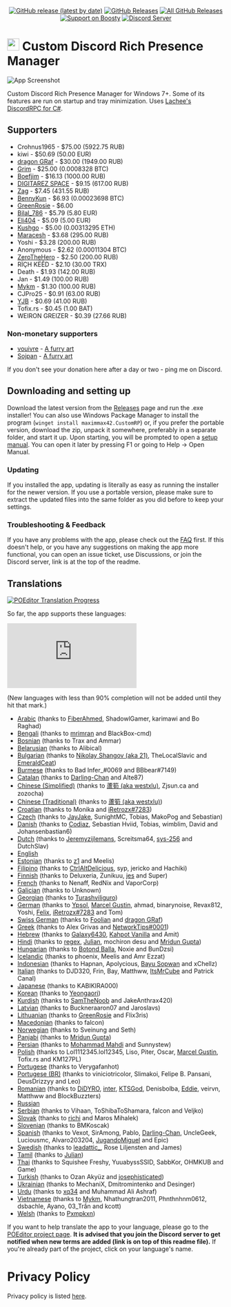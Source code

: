 <p align=center>
  <a href="https://github.com/maximmax42/Discord-CustomRP/releases/latest"><img alt="GitHub release (latest by date)" src="https://img.shields.io/github/v/tag/maximmax42/Discord-CustomRP?color=19e2e2&label=latest&logo=github"></a>
  <a href="https://github.com/maximmax42/Discord-CustomRP/releases/latest"><img alt="GitHub Releases" src="https://img.shields.io/github/downloads/maximmax42/Discord-CustomRP/latest/total?color=19e2e2&label=downloads&logo=github"></a>
  <a href="https://github.com/maximmax42/Discord-CustomRP/releases"><img alt="All GitHub Releases" src="https://img.shields.io/github/downloads/maximmax42/Discord-CustomRP/total?color=19e2e2&label=total%20downloads&logo=github"></a>
  <br>
  <a href="https://boosty.to/maximmax42"><img alt="Support on Boosty" src="https://img.shields.io/badge/support%20on-boosty-19e2e2"></a>
  <a href="https://www.customrp.xyz/discordserver"><img alt="Discord Server" src="https://img.shields.io/discord/928333025652121630?color=19e2e2&label=server&logo=discord&logoColor=white"></a>
</p>

# <img src=https://www.customrp.xyz/assets/logo.png style="height:1em;"/> Custom Discord Rich Presence Manager
![App Screenshot](https://www.customrp.xyz/assets/screenshot.png)

Custom Discord Rich Presence Manager for Windows 7+. Some of its features are run on startup and tray minimization. Uses [Lachee's DiscordRPC for C#](https://github.com/Lachee/discord-rpc-csharp).

## Supporters

* Crohnus1965 - $75.00 (5922.75 RUB)
* kiwi - $50.69 (50.00 EUR)
* [dragon GRaf](https://github.com/dragonGRaf1312/mycustomrichpresence) - $30.00 (1949.00 RUB)
* [Grim](https://www.savethekiwi.nz/) - $25.00 (0.0008328 BTC)
* [Boefjim](https://boefjim.com) - $16.13 (1000.00 RUB)
* [DIGITAREZ SPACE](https://digitarez.space/ref?customrp=default) - $9.15 (617.00 RUB)
* [Zag](https://zag.rip) - $7.45 (431.55 RUB)
* [BennyKun](https://github.com/Benny-Kun) - $6.93 (0.00023698 BTC)
* [GreenRosie](https://www.twitch.tv/greenrosie) - $6.00
* [Bilal_786](https://discord.gg/zabPuE78ne) - $5.79 (5.80 EUR)
* [Eli404](https://linktr.ee/404femboy) - $5.09 (5.00 EUR)
* [Kushgo](https://opensea.io/collection/worldtowers) - $5.00 (0.00313295 ETH)
* [Maracesh](https://bio.link/maracesh) - $3.68 (295.00 RUB)
* Yoshi - $3.28 (200.00 RUB)
* Anonymous - $2.62 (0.00011304 BTC)
* [ZeroTheHero](https://e-z.bio/zero) - $2.50 (200.00 RUB)
* RÏÇH KËÊD - $2.10 (30.00 TRX)
* Death - $1.93 (142.00 RUB)
* Jan - $1.49 (100.00 RUB)
* [Mykm](https://github.com/yumiruuwu) - $1.30 (100.00 RUB)
* CJPro25 - $0.91 (63.00 RUB)
* [YJB](https://owo.yjb.gay/) - $0.69 (41.00 RUB)
* Tofix.rs - $0.45 (1.00 BAT)
* WEIRON GREIZER - $0.39 (27.66 RUB)

### Non-monetary supporters

* [vouivre](https://twitter.com/vvouivre) - [A furry art](https://cdn.discordapp.com/attachments/1028632852969033839/1028632881179922522/unknown.png)
* [Sojpan](https://twitter.com/Illeg__al) - [A furry art](https://cdn.discordapp.com/attachments/1092251869490978816/1092264289215184978/image.png)

If you don't see your donation here after a day or two - ping me on Discord.

## Downloading and setting up
Download the latest version from the [Releases](https://github.com/maximmax42/Discord-CustomRP/releases) page and run the .exe installer! You can also use Windows Package Manager to install the program (`winget install maximmax42.CustomRP`) or, if you prefer the portable version, download the zip, unpack it somewhere, preferably in a separate folder, and start it up. Upon starting, you will be prompted to open a [setup manual](https://docs.customrp.xyz/setting-up). You can open it later by pressing F1 or going to Help -> Open Manual.
### Updating
If you installed the app, updating is literally as easy as running the installer for the newer version. If you use a portable version, please make sure to extract the updated files into the same folder as you did before to keep your settings.
### Troubleshooting & Feedback
If you have any problems with the app, please check out the [FAQ](https://docs.customrp.xyz/faq) first. If this doesn't help, or you have any  suggestions on making the app more functional, you can open an issue ticket, use Discussions, or join the Discord server, link is at the top of the readme.

## Translations

<a href="https://poeditor.com/join/project?hash=2jq0i7ANr1"><img alt="POEditor Translation Progress" src="https://img.shields.io/endpoint?url=https%3A%2F%2Fwww.customrp.xyz%2Fpoeditor%2Fall.json"></a>

So far, the app supports these languages:

![Language progress hystogram](https://www.customrp.xyz/poeditor/progress.php)

(New languages with less than 90% completion will not be added until they hit that mark.)

* [Arabic](https://poeditor.com/projects/po_edit?id_language=233&per_page=100&id=409229) (thanks to [FiberAhmed](https://github.com/FiberAhmed), ShadowlGamer, karimawi and Bo Raghad)
* [Bengali](https://poeditor.com/projects/po_edit?id_language=19&per_page=100&id=409229) (thanks to [mrimran](https://github.com/mr-Imran) and BlackBox-cmd)
* [Bosnian](https://poeditor.com/projects/po_edit?id_language=22&per_page=100&id=409229) (thanks to Trax and Ammar)
* [Belarusian](https://poeditor.com/projects/po_edit?id_language=18&per_page=100&id=409229) (thanks to Alibical)
* [Bulgarian](https://poeditor.com/projects/po_edit?id_language=24&per_page=100&id=409229) (thanks to [Nikolay Shangov (aka 21)](https://discord.gg/hqvMaxBAew), TheLocalSlavic and [EmeraldCeat](https://discord.gg/reformedcityrp))
* [Burmese](https://poeditor.com/projects/po_edit?id_language=25&per_page=100&id=409229) (thanks to Bad Infer_#0069 and BBbear#7149)
* [Catalan](https://poeditor.com/projects/po_edit?id_language=26&per_page=100&id=409229) (thanks to [Darling-Chan](https://meap.gg/) and Alte87)
* [Chinese (Simplified)](https://poeditor.com/projects/po_edit?id_language=274&per_page=100&id=409229) (thanks to [蘆筍 (aka westxlu)](https://linktr.ee/westxlu), Zjsun.ca and zozocha)
* [Chinese (Traditional)](https://poeditor.com/projects/po_edit?id_language=275&per_page=100&id=409229) (thanks to [蘆筍 (aka westxlu)](https://linktr.ee/westxlu))
* [Croatian](https://poeditor.com/projects/po_edit?id_language=37&per_page=100&id=409229) (thanks to Monika and [iRetrozx#7283](https://posted.adalo.com/iretrozx))
* [Czech](https://poeditor.com/projects/po_edit?id_language=38&per_page=100&id=409229) (thanks to [JayJake](https://jayjake.eu/), SunightMC, Tobias, MakoPog and Sebastian)
* [Danish](https://poeditor.com/projects/po_edit?id_language=39&per_page=100&id=409229) (thanks to [Codiaz](https://codiaz.com/), Sebastian Hviid, Tobias, wimblim, David and Johansenbastian6)
* [Dutch](https://poeditor.com/projects/po_edit?id_language=41&per_page=100&id=409229) (thanks to [Jeremyzijlemans](https://sionteam.com/), Screitsma64, [sys-256](https://sys-256.me/) and DutchSlav)
* [English](https://poeditor.com/projects/po_edit?id_language=43&per_page=100&id=409229)
* [Estonian](https://poeditor.com/projects/po_edit?id_language=45&per_page=100&id=409229) (thanks to [z1](https://github.com/Erkkii) and Meelis)
* [Filipino](https://poeditor.com/projects/po_edit?id_language=219&per_page=100&id=409229) (thanks to [CtrlAltDelicious](https://www.youtube.com/c/CtrlAltDelicious_), syp, jericko and Hachiki)
* [Finnish](https://poeditor.com/projects/po_edit?id_language=49&per_page=100&id=409229) (thanks to Deluxeria, Zunikuu, [jes](https://jesperiz.carrd.co/) and Super)
* [French](https://poeditor.com/projects/po_edit?id_language=50&per_page=100&id=409229) (thanks to Nenaff, RedNix and VaporCorp)
* [Galician](https://poeditor.com/projects/po_edit?id_language=52&per_page=100&id=409229) (thanks to Unknown)
* [Georgian](https://poeditor.com/projects/po_edit?id_language=54&per_page=100&id=409229) (thanks to [Turashviliguro](https://turashviliguro.github.io/daddyexe/))
* [German](https://poeditor.com/projects/po_edit?id_language=55&per_page=100&id=409229) (thanks to [Ypsol](https://www.youtube.com/channel/UCxGqMDnXnEyVt4yugLeBpgA), [Marcel Gustin](https://marcelgustin.de), ahmad, binarynoise, Revax812, Yoshi, [Felix](https://github.com/fbrettnich), [iRetrozx#7283](https://posted.adalo.com/iretrozx) and Tom)
* [Swiss German](https://poeditor.com/projects/po_edit?id_language=208&per_page=100&id=409229) (thanks to [Foolian](https://foolian.com/) and [dragon GRaf](https://github.com/dragonGRaf1312/mycustomrichpresence))
* [Greek](https://poeditor.com/projects/po_edit?id_language=56&per_page=100&id=409229) (thanks to Alex Grivas and [NetworkTips#0001](https://discord.gg/Qb8RPjH6sD))
* [Hebrew](https://poeditor.com/projects/po_edit?id_language=61&per_page=100&id=409229) (thanks to [Galaxy6430](https://www.youtube.com/channel/UC_cnrLEXfwsZoQxEsM95HXg), [Kahpot Vanilla](https://linktr.ee/KahpotVanilla) and Amit)
* [Hindi](https://poeditor.com/projects/po_edit?id_language=63&per_page=100&id=409229) (thanks to [regex](https://github.com/REGEX777), [Julian](https://julian-idl.codes/), mochiron desu and [Mridun Gupta](https://contact.mridungupta.eu.org))
* [Hungarian](https://poeditor.com/projects/po_edit?id_language=65&per_page=100&id=409229) (thanks to [Botond Balla](https://github.com/BallaBotond), Noxie and BunDzsi)
* [Icelandic](https://poeditor.com/projects/po_edit?id_language=66&per_page=100&id=409229) (thanks to phoenix, Meelis and Amr Ezzat)
* [Indonesian](https://poeditor.com/projects/po_edit?id_language=69&per_page=100&id=409229) (thanks to Hapnan, Apolycious, [Bayu Sopwan](https://bayusopwan.github.io) and xChellz)
* [Italian](https://poeditor.com/projects/po_edit?id_language=75&per_page=100&id=409229) (thanks to DJD320, Frin, Bay, Matthww, [ItsMrCube](https://mrcube.dev/) and Patrick Canal)
* [Japanese](https://poeditor.com/projects/po_edit?id_language=76&per_page=100&id=409229) (thanks to KABIKIRA000)
* [Korean](https://poeditor.com/projects/po_edit?id_language=88&per_page=100&id=409229) (thanks to [Yeongaori](https://github.com/yeongaori))
* [Kurdish](https://poeditor.com/projects/po_edit?id_language=90&per_page=100&id=409229) (thanks to [SamTheNoob](https://linktr.ee/stn69) and JakeAnthrax420)
* [Latvian](https://poeditor.com/projects/po_edit?id_language=93&per_page=100&id=409229) (thanks to Buckneraaron07 and Jaroslavs)
* [Lithuanian](https://poeditor.com/projects/po_edit?id_language=96&per_page=100&id=409229) (thanks to [GreenRosie](https://www.twitch.tv/greenrosie) and Flix3ris)
* [Macedonian](https://poeditor.com/projects/po_edit?id_language=99&per_page=100&id=409229) (thanks to falcon)
* [Norwegian](https://poeditor.com/projects/po_edit?id_language=116&per_page=100&id=409229) (thanks to Sveinung and Seth)
* [Panjabi](https://poeditor.com/projects/po_edit?id_language=125&per_page=100&id=409229) (thanks to [Mridun Gupta](https://contact.mridungupta.eu.org))
* [Persian](https://poeditor.com/projects/po_edit?id_language=126&per_page=100&id=409229) (thanks to [Mohammad Mahdi](https://mo-mahdihh.ir/) and Sunnystew)
* [Polish](https://poeditor.com/projects/po_edit?id_language=127&per_page=100&id=409229) (thanks to Lol1112345.lol12345, Liso, Piter, Oscar, [Marcel Gustin](https://marcelgustin.de), Tofix.rs and KM127PL)
* [Portugese](https://poeditor.com/projects/po_edit?id_language=128&per_page=100&id=409229) (thanks to Verygafanhot)
* [Portugese (BR)](https://poeditor.com/projects/po_edit?id_language=190&per_page=100&id=409229) (thanks to viniciotricolor, Slimakoi, Felipe B. Pansani, DeusDrizzyy and Leo)
* [Romanian](https://poeditor.com/projects/po_edit?id_language=131&per_page=100&id=409229) (thanks to [DiDYRO](https://www.youtube.com/channel/UCjij9nYlEyPl5aVYnJkvx2w), [inter](https://github.com/Electro7777), [KTSGod](https://ktsgod.carrd.co/), Denisbolba, [Eddie](https://github.com/EdiRo), veirvn, Matthww and BlockBuzzters)
* [Russian](https://poeditor.com/projects/po_edit?id_language=134&per_page=100&id=409229)
* [Serbian](https://poeditor.com/projects/po_edit?id_language=141&per_page=100&id=409229) (thanks to Vihaan, ToShibaToShamara, falcon and Veljko)
* [Slovak](https://poeditor.com/projects/po_edit?id_language=147&per_page=100&id=409229) (thanks to [richi](https://e-z.bio/shelovesrichi) and Maros Mihalek)
* [Slovenian](https://poeditor.com/projects/po_edit?id_language=148&per_page=100&id=409229) (thanks to BMKoscak)
* [Spanish](https://poeditor.com/projects/po_edit?id_language=152&per_page=100&id=409229) (thanks to Vexot, SirAmong, Pablo, [Darling-Chan](https://meap.gg/), UncleGeek, Luciousmc, Alvaro203204, [JugandoMiguel](https://fiverr.com/jugandomiguel) and Epic)
* [Swedish](https://poeditor.com/projects/po_edit?id_language=156&per_page=100&id=409229) (thanks to [leadattic_](https://leadattic.leadattic953788.repl.co/), Rose Liljensten and James)
* [Tamil](https://poeditor.com/projects/po_edit?id_language=160&per_page=100&id=409229) (thanks to [Julian](https://julian-idl.codes/))
* [Thai](https://poeditor.com/projects/po_edit?id_language=163&per_page=100&id=409229) (thanks to Squishee Freshy, YuuabyssSSID, SabbKor, OHMKUB and Game)
* [Turkish](https://poeditor.com/projects/po_edit?id_language=169&per_page=100&id=409229) (thanks to Ozan Akyüz and [josephisticated](https://github.com/josephisticated))
* [Ukrainian](https://poeditor.com/projects/po_edit?id_language=173&per_page=100&id=409229) (thanks to MechaniX, Dmitromintenko and Desinger)
* [Urdu](https://poeditor.com/projects/po_edit?id_language=174&per_page=100&id=409229) (thanks to [xq34](https://github.com/S3ntryPositive) and Muhammad Ali Ashraf)
* [Vietnamese](https://poeditor.com/projects/po_edit?id_language=177&per_page=100&id=409229) (thanks to [Mykm](https://github.com/yumiruuwu), Nhathungtran2011, Phnthnhnm0612, dsbachle, Ayano, 03_Trần and kcott)
* [Welsh](https://poeditor.com/projects/po_edit?id_language=180&per_page=100&id=409229) (thanks to [Pxmpkxn](https://discord.gg/36Z4u8Q5uN))

If you want to help translate the app to your language, please go to the [POEditor project page](https://poeditor.com/join/project?hash=2jq0i7ANr1). **It is advised that you join the Discord server to get notified when new terms are added (link is on top of this readme file).** If you're already part of the project, click on  your language's name.

# Privacy Policy
Privacy policy is listed [here](https://github.com/maximmax42/Discord-CustomRP/blob/master/PRIVACY.md).
